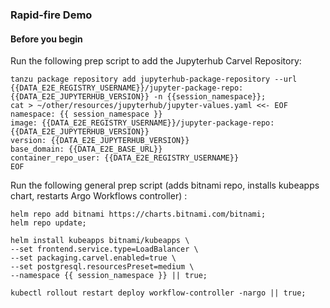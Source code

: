 ### Rapid-fire Demo

#### Before you begin
Run the following prep script to add the Jupyterhub Carvel Repository:
```execute
tanzu package repository add jupyterhub-package-repository --url {{DATA_E2E_REGISTRY_USERNAME}}/jupyter-package-repo:{{DATA_E2E_JUPYTERHUB_VERSION}} -n {{session_namespace}};
cat > ~/other/resources/jupyterhub/jupyter-values.yaml <<- EOF
namespace: {{ session_namespace }}
image: {{DATA_E2E_REGISTRY_USERNAME}}/jupyter-package-repo:{{DATA_E2E_JUPYTERHUB_VERSION}}
version: {{DATA_E2E_JUPYTERHUB_VERSION}}
base_domain: {{DATA_E2E_BASE_URL}}
container_repo_user: {{DATA_E2E_REGISTRY_USERNAME}}
EOF
```

Run the following general prep script (adds bitnami repo, installs kubeapps chart, restarts Argo Workflows controller) :
```execute
helm repo add bitnami https://charts.bitnami.com/bitnami;
helm repo update;

helm install kubeapps bitnami/kubeapps \
--set frontend.service.type=LoadBalancer \
--set packaging.carvel.enabled=true \
--set postgresql.resourcesPreset=medium \
--namespace {{ session_namespace }} || true;

kubectl rollout restart deploy workflow-controller -nargo || true;
```








